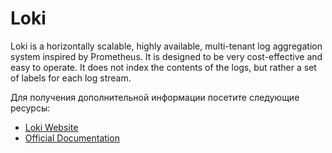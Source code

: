 # Loki

Loki is a horizontally scalable, highly available, multi-tenant log aggregation system inspired by Prometheus. It is designed to be very cost-effective and easy to operate. It does not index the contents of the logs, but rather a set of labels for each log stream.

Для получения дополнительной информации посетите следующие ресурсы:

- [Loki Website](https://grafana.com/oss/loki/)
- [Official Documentation](https://grafana.com/docs/loki/latest/?pg=oss-loki&plcmt=quick-links)
